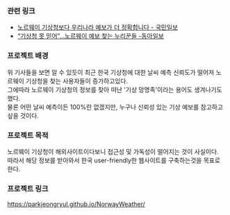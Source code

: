### 관련 링크

- [노르웨이 기상청보다 우리나라 예보가 더 정확합니다 - 국민일보](http://news.kmib.co.kr/article/view.asp?arcid=0014900407&code=61171811&cp=nv)
- [“기상청 못 믿어”…노르웨이 예보 찾는 누리꾼들 -동아일보](https://www.donga.com/news/article/all/20200811/102401880/2)

### 프로젝트 배경
위 기사들을 보면 알 수 있듯이 최근 한국 기상청에 대한 날씨 예측 신뢰도가 떨어져 노르웨이 기상청을 찾는 사용자들이 증가하고있다.<br>
그에따라 노르웨이 기상청의 정보를 찾아 떠난 '기상 망명족'이라는 용어도 생겨나기도 했다.<br>
물론 어떤 날씨 예측이든 100%란 없겠지만, 누구나 신뢰성 있는 기상 예보를 참고하고 싶을 것이다.<br>

### 프로젝트 목적
노르웨이 기상청이 해외사이트이다보니 접근성 및 가독성이 떨어지는 것이 사실이다.<br>
따라서 해당 정보를 받아와서 한국 user-friendly한 웹사이트를 구축하는것을 목표로 한다.<br>

### 프로젝트 링크
https://parkjeongryul.github.io/NorwayWeather/
